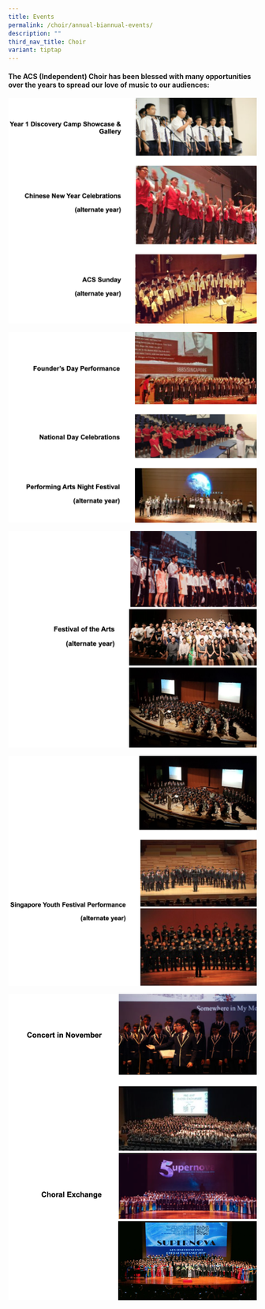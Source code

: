 ```yaml
---
title: Events
permalink: /choir/annual-biannual-events/
description: ""
third_nav_title: Choir
variant: tiptap
---
```

#### The ACS (Independent) Choir has been blessed with many opportunities over the years to spread our love of music to our audiences:

![](/images/choir1.png)

![](/images/choir2.png)

![](/images/choir3.png)

![](/images/choir4.png)

![](/images/choir5.png)